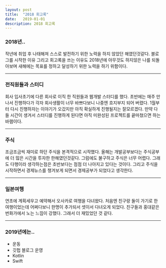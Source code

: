 ```yaml
---
layout: post
title:  "2018 회고록"
date:   2019-01-01
description: 2018 회고록
---
```


### 2018년..
작년에 취업 후 나태해져 스스로 발전하기 위한 노력을 하지 않았던 해였던것같다.
블로그를 시작한 이유 그리고 회고록을 쓰는 이유도 2018년에 아무것도 하지않은 나를 되돌아보며 새해에는 목표를 정하고 달성하기 위한 노력을 하기 위함이다.  

***

### 전직원들과 스터디
회사 입사초기에 다른 회사로 이직 한 직원들과 웹개발 스터디를 했다. 초반에는 매주 만나서 진행하다가 각자 회사생활이 너무 바쁘다보니 나중엔 흐지부지 되어 버렸다. 1월부터 다시 진행하자는 이야기가 오갔지만 아직 확실하게 진행될지는 잘모르겠다. 만약 다들 시간이 생겨서 스터디를 진행하게 된다면 아직 미완성된 프로젝트를 끝마쳤으면 하는 바램이다.

***

### 주식
조금조금씩 재미로 하던 주식을 본격적으로 시작했다. 올해는 개발공부보다는 주식공부에 더 많은 시간을 투자한 한해였던것같다. 그럼에도 불구하고 주식은 너무 어렵다. 그래도 다행이라 생각하는점은 초반보다는 점점 더 나아지고 있다는 것이다. 그리고 주식을 시작하면서 경제뉴스를 챙겨보게 되면서 경제공부가 되었다고 생각한다.

***

### 일본여행
연초에 계획세우고 예약해서 오사카로 여행을 다녀왔다. 처음엔 친구랑 둘이 가기로 한 여행이었는데 어쩌다보니 한명이 추가되서 셋이서 다녀오게 되었다. 친구들과 홍대같은 번화가에서 노는 느낌이 강했다. 그래서 더 재밌었던 것 같다.

***



### 2019년에는..
* 운동
* 깃헙 블로그 운영
* Kotlin
* Swift



